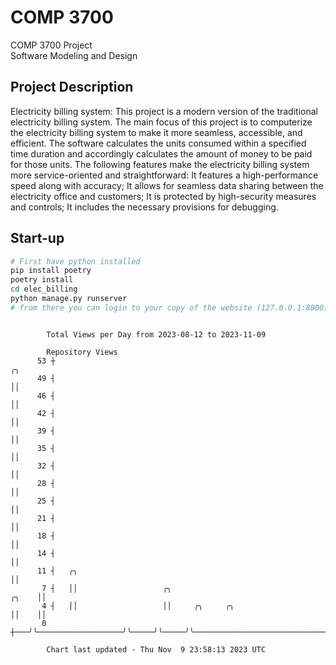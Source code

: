 # COMP 3700
COMP 3700 Project  
Software Modeling and Design
## Project Description
Electricity billing system: This project is a modern version of the traditional electricity billing system. The main focus of this project is to computerize the electricity billing system to make it more seamless, accessible, and efficient. The software calculates the units consumed within a specified time duration and accordingly calculates the amount of money to be paid for those units. The following features make the electricity billing system more service-oriented and straightforward: It features a high-performance speed along with accuracy; It allows for seamless data sharing between the electricity office and customers; It is protected by high-security measures and controls; It includes the necessary provisions for debugging.

## Start-up
```bash
# First have python installed
pip install poetry
poetry install
cd elec_billing
python manage.py runserver
# from there you can login to your copy of the website (127.0.0.1:8000), default creds are admin/admin
```

```

        Total Views per Day from 2023-08-12 to 2023-11-09

        Repository Views
      53 ┼                                                                                       ╭╮
      49 ┤                                                                                       ││
      46 ┤                                                                                       ││
      42 ┤                                                                                       ││
      39 ┤                                                                                       ││
      35 ┤                                                                                       ││
      32 ┤                                                                                       ││
      28 ┤                                                                                       ││
      25 ┤                                                                                       ││
      21 ┤                                                                                       ││
      18 ┤                                                                                       ││
      14 ┤                                                                                       ││
      11 ┤   ╭╮                                                                                  ││
       7 ┤   ││                   ╭╮                                                       ╭╮    ││
       4 ┤   ││                   ││     ╭╮     ╭╮                                         ││    ││
       0 ┼───╯╰───────────────────╯╰─────╯╰─────╯╰─────────────────────────────────────────╯╰────╯╰

        Chart last updated - Thu Nov  9 23:58:13 2023 UTC
        
```
